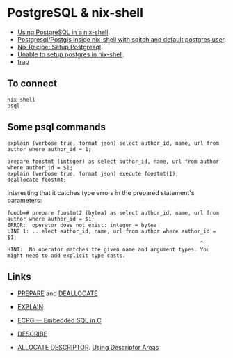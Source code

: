 # PostgreSQL & nix-shell

- [Using PostgreSQL in a nix-shell](https://mgdm.net/weblog/postgresql-in-a-nix-shell/). 
- [Postgresql/Postgis inside nix-shell with sqitch and default postgres user](https://gist.github.com/gusmacaulay/9dc5793439750912458f3c6a8945de7d). 
- [Nix Recipe: Setup Postgresql](https://zeroes.dev/p/nix-recipe-for-postgresql/). 
- [Unable to setup postgres in nix-shell](https://discourse.nixos.org/t/unable-to-setup-postgres-in-nix-shell/14813/2). 
- [trap](https://www.ludovicocaldara.net/dba/bash-tips-7-cleanup-on-exit/)

## To connect

    nix-shell
    psql
    
## Some psql commands

    explain (verbose true, format json) select author_id, name, url from author where author_id = 1;
    
    prepare foostmt (integer) as select author_id, name, url from author where author_id = $1;
    explain (verbose true, format json) execute foostmt(1);
    deallocate foostmt;
    
Interesting that it catches type errors in the prepared statement's parameters:

    foodb=# prepare foostmt2 (bytea) as select author_id, name, url from author where author_id = $1;
    ERROR:  operator does not exist: integer = bytea
    LINE 1: ...elect author_id, name, url from author where author_id = $1;
                                                                  ^
    HINT:  No operator matches the given name and argument types. You might need to add explicit type casts.
    
## Links

- [PREPARE](https://www.postgresql.org/docs/current/sql-prepare.html) and [DEALLOCATE](https://www.postgresql.org/docs/current/sql-deallocate.html)

- [EXPLAIN](https://www.postgresql.org/docs/current/sql-explain.html)

- [ECPG — Embedded SQL in C](https://www.postgresql.org/docs/current/ecpg.html)

- [DESCRIBE](https://www.postgresql.org/docs/current/ecpg-sql-describe.html)

- [ALLOCATE DESCRIPTOR](https://www.postgresql.org/docs/current/ecpg-sql-allocate-descriptor.html). [Using Descriptor Areas](https://www.postgresql.org/docs/15/ecpg-descriptors.html)

